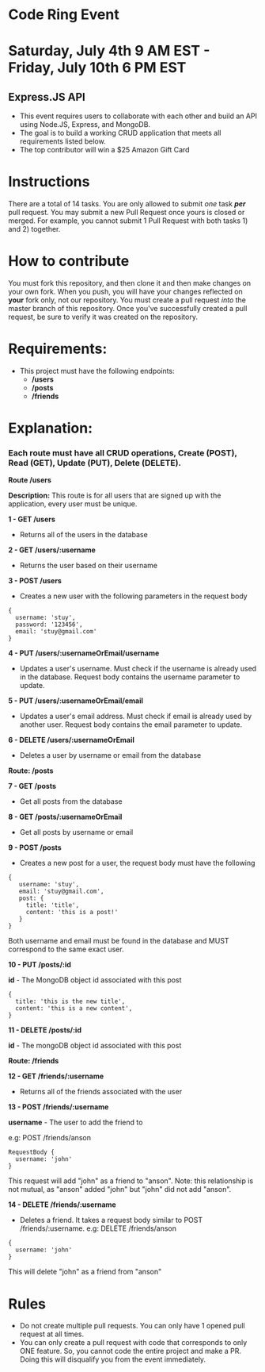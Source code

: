 # Code Ring Event

# Saturday, July 4th 9 AM EST - Friday, July 10th 6 PM EST

## Express.JS API

- This event requires users to collaborate with each other and build an API using Node.JS, Express, and MongoDB.
- The goal is to build a working CRUD application that meets all requirements listed below.
- The top contributor will win a $25 Amazon Gift Card

# Instructions

There are a total of 14 tasks. You are only allowed to submit *one* task ***per*** pull request. You may submit a new Pull Request once yours is closed or merged. For example, you cannot submit 1 Pull Request with both tasks 1) and 2) together.

# How to contribute

You must fork this repository, and then clone it and then make changes on your own fork. When you push, you will have your changes reflected on **your** fork only, not our repository. You must create a pull request *into* the master branch of this repository. Once you've successfully created a pull request, be sure to verify it was created on the repository. 

# Requirements:

- This project must have the following endpoints:
  - **/users**
  - **/posts**
  - **/friends**

# Explanation:

### Each route must have all CRUD operations, Create (POST), Read (GET), Update (PUT), Delete (DELETE).

**Route /users**

**Description:**
This route is for all users that are signed up with the application, every user must be unique.

**1 - GET /users**

- Returns all of the users in the database

**2 - GET /users/:username**

- Returns the user based on their username

**3 - POST /users**

- Creates a new user with the following parameters in the request body

```
{
  username: 'stuy',
  password: '123456',
  email: 'stuy@gmail.com'
}
```

**4 - PUT /users/:usernameOrEmail/username**

- Updates a user's username. Must check if the username is already used in the database. Request body contains the username parameter to update.

**5 - PUT /users/:usernameOrEmail/email**

- Updates a user's email address. Must check if email is already used by another user. Request body contains the email parameter to update.

**6 - DELETE /users/:usernameOrEmail**

- Deletes a user by username or email from the database

**Route: /posts**

**7 - GET /posts**

 - Get all posts from the database

**8 - GET /posts/:usernameOrEmail**

- Get all posts by username or email

**9 - POST /posts**

- Creates a new post for a user, the request body must have the following

```
{
   username: 'stuy',
   email: 'stuy@gmail.com',
   post: {
     title: 'title',
     content: 'this is a post!'
   }
}
```

Both username and email must be found in the database and MUST correspond to the same exact user.

**10 - PUT /posts/:id**

**id** - The MongoDB object id associated with this post

```
{
  title: 'this is the new title',
  content: 'this is a new content',
}
```

**11 - DELETE /posts/:id**

**id** - The mongoDB object id associated with this post


**Route: /friends**

**12 - GET /friends/:username**

- Returns all of the friends associated with the user

**13 - POST /friends/:username**

**username** - The user to add the friend to

e.g: POST /friends/anson

```
RequestBody {
  username: 'john'
}
```

This request will add "john" as a friend to "anson". Note: this relationship is not mutual, as "anson" added "john" but "john" did not add "anson".

**14 - DELETE /friends/:username**

- Deletes a friend. It takes a request body similar to POST /friends/:username.
e.g: DELETE /friends/anson

```
{
  username: 'john'
}
```

This will delete "john" as a friend from "anson"

# Rules

- Do not create multiple pull requests. You can only have 1 opened pull request at all times.
- You can only create a pull request with code that corresponds to only ONE feature. So, you cannot code the entire project and make a PR. Doing this will disqualify you from the event immediately.

